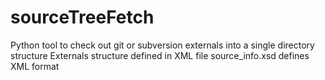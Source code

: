 sourceTreeFetch
===============

Python tool to check out git or subversion externals into a single directory structure
Externals structure defined in XML file
source_info.xsd defines XML format
